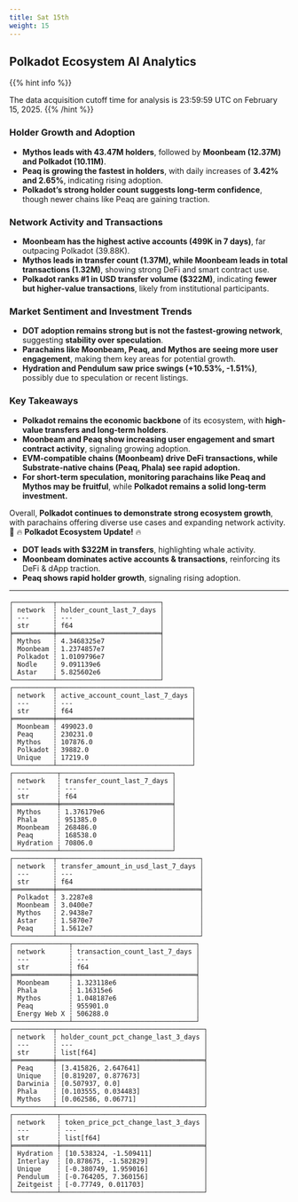 ```yaml
---
title: Sat 15th
weight: 15
---
```


## **Polkadot Ecosystem AI Analytics**
{{% hint info %}}

The data acquisition cutoff time for analysis is 23:59:59 UTC on February 15, 2025.
{{% /hint %}}

### Holder Growth and Adoption
- **Mythos leads with 43.47M holders**, followed by **Moonbeam (12.37M) and Polkadot (10.11M)**.
- **Peaq is growing the fastest in holders**, with daily increases of **3.42% and 2.65%**, indicating rising adoption.
- **Polkadot’s strong holder count suggests long-term confidence**, though newer chains like Peaq are gaining traction.

### Network Activity and Transactions
- **Moonbeam has the highest active accounts (499K in 7 days)**, far outpacing Polkadot (39.88K).
- **Mythos leads in transfer count (1.37M), while Moonbeam leads in total transactions (1.32M)**, showing strong DeFi and smart contract use.
- **Polkadot ranks #1 in USD transfer volume ($322M)**, indicating **fewer but higher-value transactions**, likely from institutional participants.

### Market Sentiment and Investment Trends
- **DOT adoption remains strong but is not the fastest-growing network**, suggesting **stability over speculation**.
- **Parachains like Moonbeam, Peaq, and Mythos are seeing more user engagement**, making them key areas for potential growth.
- **Hydration and Pendulum saw price swings (+10.53%, -1.51%)**, possibly due to speculation or recent listings.

### Key Takeaways
- **Polkadot remains the economic backbone** of its ecosystem, with **high-value transfers and long-term holders**.
- **Moonbeam and Peaq show increasing user engagement and smart contract activity**, signaling growing adoption.
- **EVM-compatible chains (Moonbeam) drive DeFi transactions, while Substrate-native chains (Peaq, Phala) see rapid adoption.**
- **For short-term speculation, monitoring parachains like Peaq and Mythos may be fruitful**, while **Polkadot remains a solid long-term investment.**

Overall, **Polkadot continues to demonstrate strong ecosystem growth**, with parachains offering diverse use cases and expanding network activity. 🚀
🔥 **Polkadot Ecosystem Update!** 🔥

- **DOT leads with $322M in transfers**, highlighting whale activity.
- **Moonbeam dominates active accounts & transactions**, reinforcing its DeFi & dApp traction.
- **Peaq shows rapid holder growth**, signaling rising adoption.

---

```
┌──────────┬──────────────────────────┐
│ network  ┆ holder_count_last_7_days │
│ ---      ┆ ---                      │
│ str      ┆ f64                      │
╞══════════╪══════════════════════════╡
│ Mythos   ┆ 4.3468325e7              │
│ Moonbeam ┆ 1.2374857e7              │
│ Polkadot ┆ 1.0109796e7              │
│ Nodle    ┆ 9.091139e6               │
│ Astar    ┆ 5.825602e6               │
└──────────┴──────────────────────────┘
┌──────────┬──────────────────────────────────┐
│ network  ┆ active_account_count_last_7_days │
│ ---      ┆ ---                              │
│ str      ┆ f64                              │
╞══════════╪══════════════════════════════════╡
│ Moonbeam ┆ 499023.0                         │
│ Peaq     ┆ 230231.0                         │
│ Mythos   ┆ 107876.0                         │
│ Polkadot ┆ 39882.0                          │
│ Unique   ┆ 17219.0                          │
└──────────┴──────────────────────────────────┘
┌───────────┬────────────────────────────┐
│ network   ┆ transfer_count_last_7_days │
│ ---       ┆ ---                        │
│ str       ┆ f64                        │
╞═══════════╪════════════════════════════╡
│ Mythos    ┆ 1.376179e6                 │
│ Phala     ┆ 951385.0                   │
│ Moonbeam  ┆ 268486.0                   │
│ Peaq      ┆ 168538.0                   │
│ Hydration ┆ 70806.0                    │
└───────────┴────────────────────────────┘
┌──────────┬────────────────────────────────────┐
│ network  ┆ transfer_amount_in_usd_last_7_days │
│ ---      ┆ ---                                │
│ str      ┆ f64                                │
╞══════════╪════════════════════════════════════╡
│ Polkadot ┆ 3.2287e8                           │
│ Moonbeam ┆ 3.0400e7                           │
│ Mythos   ┆ 2.9438e7                           │
│ Astar    ┆ 1.5870e7                           │
│ Peaq     ┆ 1.5612e7                           │
└──────────┴────────────────────────────────────┘
┌──────────────┬───────────────────────────────┐
│ network      ┆ transaction_count_last_7_days │
│ ---          ┆ ---                           │
│ str          ┆ f64                           │
╞══════════════╪═══════════════════════════════╡
│ Moonbeam     ┆ 1.323118e6                    │
│ Phala        ┆ 1.16315e6                     │
│ Mythos       ┆ 1.048187e6                    │
│ Peaq         ┆ 955901.0                      │
│ Energy Web X ┆ 506288.0                      │
└──────────────┴───────────────────────────────┘
┌──────────┬─────────────────────────────────────┐
│ network  ┆ holder_count_pct_change_last_3_days │
│ ---      ┆ ---                                 │
│ str      ┆ list[f64]                           │
╞══════════╪═════════════════════════════════════╡
│ Peaq     ┆ [3.415826, 2.647641]                │
│ Unique   ┆ [0.819207, 0.877673]                │
│ Darwinia ┆ [0.507937, 0.0]                     │
│ Phala    ┆ [0.103555, 0.034483]                │
│ Mythos   ┆ [0.062586, 0.06771]                 │
└──────────┴─────────────────────────────────────┘
┌───────────┬────────────────────────────────────┐
│ network   ┆ token_price_pct_change_last_3_days │
│ ---       ┆ ---                                │
│ str       ┆ list[f64]                          │
╞═══════════╪════════════════════════════════════╡
│ Hydration ┆ [10.538324, -1.509411]             │
│ Interlay  ┆ [0.878675, -1.582829]              │
│ Unique    ┆ [-0.380749, 1.959016]              │
│ Pendulum  ┆ [-0.764205, 7.360156]              │
│ Zeitgeist ┆ [-0.77749, 0.011703]               │
└───────────┴────────────────────────────────────┘
```
